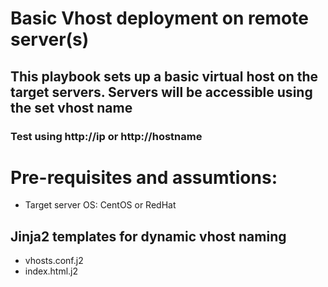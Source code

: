 Basic Vhost deployment on remote server(s)
==========================================

## This playbook sets up a basic virtual host on the target servers. Servers will be accessible using the set vhost name  <hostname>
### Test using http://ip or http://hostname

# Pre-requisites and assumtions:
- Target server OS: CentOS or RedHat

## Jinja2 templates for dynamic vhost naming
- vhosts.conf.j2
- index.html.j2

